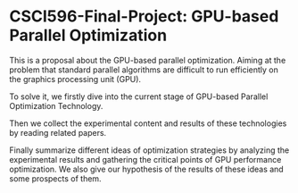 # CSCI596-Final-Project: GPU-based Parallel Optimization
This is a proposal about the GPU-based parallel optimization. Aiming at the problem that standard parallel algorithms are difficult to run efficiently on the graphics processing unit (GPU). 

To solve it, we firstly dive into the current stage of GPU-based Parallel Optimization Technology. 

Then we collect the experimental content and results of these technologies by reading related papers. 

Finally summarize different ideas of optimization strategies by analyzing the experimental results and gathering the critical points of GPU performance optimization. We also give our hypothesis of the results of these ideas and some prospects of them.
